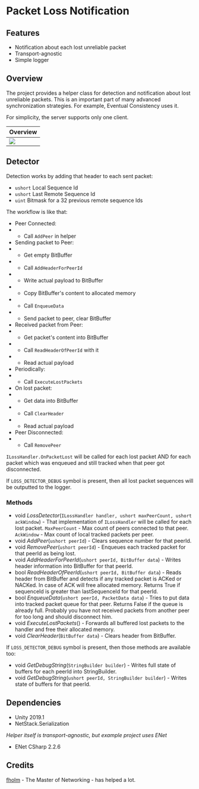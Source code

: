 
# Packet Loss Notification

## Features
- Notification about each lost unreliable packet
- Transport-agnostic
- Simple logger

## Overview
The project provides a helper class for detection and notification about lost unreliable packets. This is an important part of many advanced synchronization strategies. For example, Eventual Consistency uses it.

For simplicity, the server supports only one client.

| Overview  |  
|--|
| [![][preview1]](https://www.youtube.com/watch?v=bYH0_b6mEjY) |

## Detector

Detection works by adding that header to each sent packet:
- `ushort` Local Sequence Id
- `ushort` Last Remote Sequence Id
- `uint` Bitmask for a 32  previous remote sequence Ids

The workflow is like that:
- Peer Connected:
- -  Call `AddPeer` in helper
- Sending packet to Peer:
- - Get empty BitBuffer
- - Call `AddHeaderForPeerId`
- - Write actual payload to BitBuffer
- - Copy BitBuffer's content to allocated memory 
- - Call `EnqueueData`
- - Send packet to peer, clear BitBuffer
- Received packet from Peer:
- - Get packet's content into BitBuffer
- - Call `ReadHeaderOfPeerId` with it
- - Read actual payload
- Periodically:
- - Call `ExecuteLostPackets`
- On lost packet:
- - Get data into BitBuffer
- - Call `ClearHeader`
- - Read actual payload
- Peer Disconnected:
- - Call `RemovePeer`

`ILossHandler.OnPacketLost` will be called for each lost packet AND for each packet which was enqueued and still tracked when that peer got disconnected.

If `LOSS_DETECTOR_DEBUG` symbol is present, then all lost packet sequences will be outputted to the logger.

### Methods

- void *LossDetector*(`ILossHandler handler, ushort maxPeerCount, ushort ackWindow`) - That implementation of `ILossHandler` will be called for each lost packet. `MaxPeerCount` - Max count of peers connected to that peer. `AckWindow` - Max count of local tracked packets per peer.
- void *AddPeer*(`ushort peerId`) - Clears sequence number for that peerId.
- void *RemovePeer*(`ushort peerId`) - Enqueues each tracked packet for that peerId as being lost. 
- void *AddHeaderForPeerId*(`ushort peerId, BitBuffer data`) - Writes header information into BitBuffer for that peerId.
- bool *ReadHeaderOfPeerId*(`ushort peerId, BitBuffer data`) - Reads header from BitBuffer and detects if any tracked packet is ACKed or NACKed. In case of ACK will free allocated memory. Returns True if sequenceId is greater than lastSequenceId for that peerId.
- bool *EnqueueData*(`ushort peerId, PacketData data`) - Tries to put data into tracked packet queue for that peer. Returns False if the queue is already full. Probably you have not received packets from another peer for too long and should disconnect him.
- void *ExecuteLostPackets*() - Forwards all buffered lost packets to the handler and free their allocated memory. 
- void *ClearHeader*(`BitBuffer data`) - Clears header from BitBuffer.

If `LOSS_DETECTOR_DEBUG` symbol is present, then those methods are available too:
- void *GetDebugString*(`StringBuilder builder`) - Writes full state of buffers for each peerId into StringBuilder.
- void *GetDebugString*(`ushort peerId, StringBuilder builder`) - Writes state of buffers for that peerId.

## Dependencies
- Unity 2019.1
- NetStack.Serialization

*Helper itself is transport-agnostic, but example project uses ENet*
- ENet CSharp 2.2.6 

## Credits
[fholm](https://github.com/fholm) - The Master of Networking - has helped a lot.

[preview1]: https://i.imgur.com/7wiz68P.png
